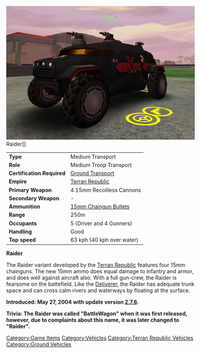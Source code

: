 ![](/images/RaiderPicture.jpg "fig:RaiderPicture.jpg") Raider\]\]

|                            |                                                            |
| -------------------------- | ---------------------------------------------------------- |
| **Type**                   | Medium Transport                                           |
| **Role**                   | Medium Troop Transport                                     |
| **Certification Required** | [Ground Transport](/Ground_Transport "wikilink")           |
| **Empire**                 | [Terran Republic](/Terran_Republic "wikilink")             |
| **Primary Weapon**         | 4 15mm Recoilless Cannons                                  |
| **Secondary Weapon**       | \-                                                         |
| **Ammunition**             | [15mm Chaingun Bullets](/15mm_Chaingun_Bullets "wikilink") |
| **Range**                  | 250m                                                       |
| **Occupants**              | 5 (Driver and 4 Gunners)                                   |
| **Handling**               | Good                                                       |
| **Top speed**              | 63 kph (40 kph over water)                                 |

**Raider**

The Raider variant developed by the [Terran
Republic](/Terran_Republic "wikilink") features four 15mm chainguns. The
new 15mm ammo does equal damage to infantry and armor, and does well
against aircraft also. With a full gun-crew, the Raider is fearsome on
the battefield. Like the [Deliverer](/Deliverer "wikilink"), the Raider
has adequate trunk space and can cross calm rivers and waterways by
floating at the surface.

**Introduced: May 27, 2004 with update version
[2.7.6](/2.7.6 "wikilink").**

**Trivia: The Raider was called "BattleWagon" when it was first
released, however, due to complaints about this name, it was later
changed to "Raider".**

[Category:Game Items](/Category:Game_Items "wikilink")
[Category:Vehicles](/Category:Vehicles "wikilink") [Category:Terran
Republic Vehicles](/Category:Terran_Republic_Vehicles "wikilink")
[Category:Ground Vehicles](/Category:Ground_Vehicles "wikilink")
